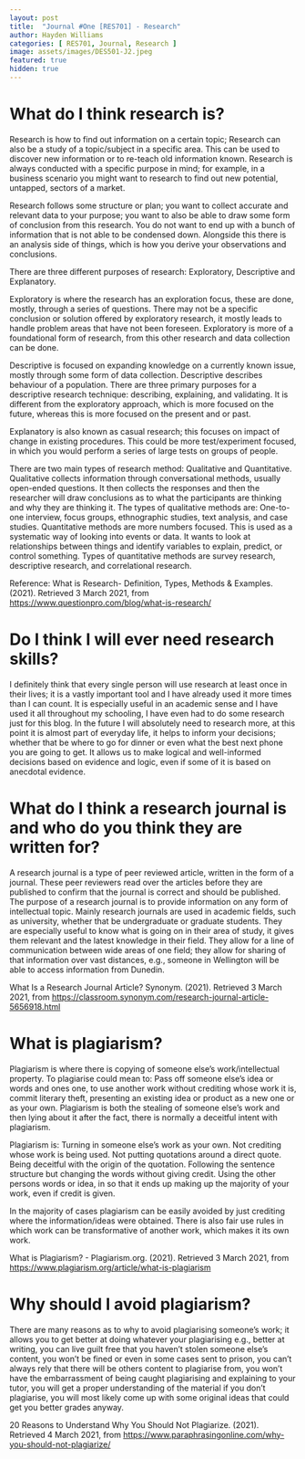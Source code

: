 ```yaml
---
layout: post
title:  "Journal #One [RES701] - Research" 
author: Hayden Williams
categories: [ RES701, Journal, Research ]
image: assets/images/DES501-J2.jpeg
featured: true
hidden: true
---
```


# What do I think research is?
Research is how to find out information on a certain topic; Research can also be a study of a topic/subject in a specific area. This can be used to discover new information or to re-teach old information known. Research is always conducted with a specific purpose in mind; for example, in a business scenario you might want to research to find out new potential, untapped, sectors of a market. 

Research follows some structure or plan; you want to collect accurate and relevant data to your purpose; you want to also be able to draw some form of conclusion from this research. You do not want to end up with a bunch of information that is not able to be condensed down. Alongside this there is an analysis side of things, which is how you derive your observations and conclusions. 

There are three different purposes of research: Exploratory, Descriptive and Explanatory. 

   Exploratory is where the research has an exploration focus, these are done, mostly, through a series of questions. There may not be a specific conclusion or solution offered by exploratory research, it mostly leads to handle problem areas that have not been foreseen. Exploratory is more of a foundational form of research, from this other research and data collection can be done.
    
   Descriptive is focused on expanding knowledge on a currently known issue, mostly through some form of data collection. Descriptive describes behaviour of a population. There are three primary purposes for a descriptive research technique: describing, explaining, and validating. It is different from the exploratory approach, which is more focused on the future, whereas this is more focused on the present and or past. 
   
   Explanatory is also known as casual research; this focuses on impact of change in existing procedures. This could be more test/experiment focused, in which you would perform a series of large tests on groups of people.
    
There are two main types of research method: Qualitative and Quantitative. Qualitative collects information through conversational methods, usually open-ended questions. It then collects the responses and then the researcher will draw conclusions as to what the participants are thinking and why they are thinking it. The types of qualitative methods are: One-to-one interview, focus groups, ethnographic studies, text analysis, and case studies.
Quantitative methods are more numbers focused. This is used as a systematic way of looking into events or data. It wants to look at relationships between things and identify variables to explain, predict, or control something. Types of quantitative methods are survey research, descriptive research, and correlational research.

Reference: What is Research- Definition, Types, Methods & Examples. (2021). Retrieved 3 March 2021, from https://www.questionpro.com/blog/what-is-research/ 

# Do I think I will ever need research skills?
I definitely think that every single person will use research at least once in their lives; it is a vastly important tool and I have already used it more times than I can count. It is especially useful in an academic sense and I have used it all throughout my schooling, I have even had to do some research just for this blog. In the future I will absolutely need to research more, at this point it is almost part of everyday life, it helps to inform your decisions; whether that be where to go for dinner or even what the best next phone you are going to get. It allows us to make logical and well-informed decisions based on evidence and logic, even if some of it is based on anecdotal evidence.

# What do I think a research journal is and who do you think they are written for?
A research journal is a type of peer reviewed article, written in the form of a journal. These peer reviewers read over the articles before they are published to confirm that the journal is correct and should be published. The purpose of a research journal is to provide information on any form of intellectual topic. 
Mainly research journals are used in academic fields, such as university, whether that be undergraduate or graduate students. They are especially useful to know what is going on in their area of study, it gives them relevant and the latest knowledge in their field. They allow for a line of communication between wide areas of one field; they allow for sharing of that information over vast distances, e.g., someone in Wellington will be able to access information from Dunedin. 

What Is a Research Journal Article? Synonym. (2021). Retrieved 3 March 2021, from https://classroom.synonym.com/research-journal-article-5656918.html 

# What is plagiarism?
Plagiarism is where there is copying of someone else’s work/intellectual property. To plagiarise could mean to: Pass off someone else’s idea or words and ones one, to use another work without crediting whose work it is, commit literary theft, presenting an existing idea or product as a new one or as your own. Plagiarism is both the stealing of someone else’s work and then lying about it after the fact, there is normally a deceitful intent with plagiarism. 

Plagiarism is:
	Turning in someone else’s work as your own.
	Not crediting whose work is being used.
	Not putting quotations around a direct quote.
	Being deceitful with the origin of the quotation.
	Following the sentence structure but changing the words without giving credit.
	Using the other persons words or idea, in so that it ends up making up the majority of your work, even if credit is given.

In the majority of cases plagiarism can be easily avoided by just crediting where the information/ideas were obtained. There is also fair use rules in which work can be transformative of another work, which makes it its own work.

What is Plagiarism? - Plagiarism.org. (2021). Retrieved 3 March 2021, from https://www.plagiarism.org/article/what-is-plagiarism 

# Why should I avoid plagiarism?
There are many reasons as to why to avoid plagiarising someone’s work; it allows you to get better at doing whatever your plagiarising e.g., better at writing, you can live guilt free that you haven’t stolen someone else’s content, you won’t be fined or even in some cases sent to prison, you can’t always rely that there will be others content to plagiarise from, you won’t have the embarrassment of being caught plagiarising and explaining to your tutor, you will get a proper understanding of the material if you don’t plagiarise, you will most likely come up with some original ideas that could get you better grades anyway.

20 Reasons to Understand Why You Should Not Plagiarize. (2021). Retrieved 4 March 2021, from https://www.paraphrasingonline.com/why-you-should-not-plagiarize/ 

